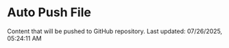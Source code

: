 # Auto Push File

Content that will be pushed to GitHub repository.
Last updated: 07/26/2025, 05:24:11 AM